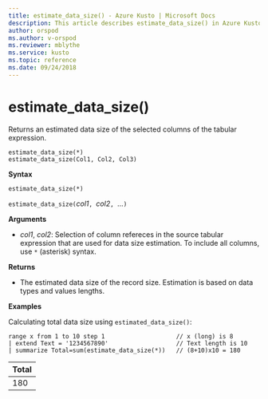 ```yaml
---
title: estimate_data_size() - Azure Kusto | Microsoft Docs
description: This article describes estimate_data_size() in Azure Kusto.
author: orspod
ms.author: v-orspod
ms.reviewer: mblythe
ms.service: kusto
ms.topic: reference
ms.date: 09/24/2018
---
```

# estimate_data_size()

Returns an estimated data size of the selected columns of the tabular expression.

```kusto
estimate_data_size(*)
estimate_data_size(Col1, Col2, Col3)
```

**Syntax**

`estimate_data_size(*)`

`estimate_data_size(`*col1*`, `*col2*`, `...`)`

**Arguments**

* *col1*, *col2*: Selection of column refereces in the source tabular expression that are used for data size estimation. To include all columns, use `*` (asterisk) syntax.

**Returns**

* The estimated data size of the record size. Estimation is based on data types and values lengths.

**Examples**

Calculating total data size using `estimated_data_size()`:

```kusto
range x from 1 to 10 step 1                    // x (long) is 8 
| extend Text = '1234567890'                   // Text length is 10  
| summarize Total=sum(estimate_data_size(*))   // (8+10)x10 = 180
```

|Total|
|---|
|180|